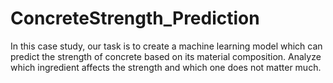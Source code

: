 # ConcreteStrength_Prediction
In this case study, our task is to create a machine learning model which can predict the strength of concrete based on its material composition. Analyze which ingredient affects the strength and which one does not matter much.
